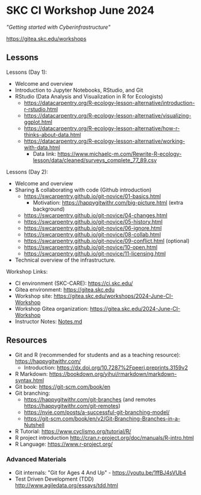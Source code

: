 # SKC CI Workshop June 2024

*"Getting started with Cyberinfrastructure"*

https://gitea.skc.edu/workshops

## Lessons

Lessons (Day 1):

  * Welcome and overview
  * Introduction to Jupyter Notebooks, RStudio, and Git
  * RStudio (Data Analysis and Visualization in R for Ecologists)
    * https://datacarpentry.org/R-ecology-lesson-alternative/introduction-r-rstudio.html
    * https://datacarpentry.org/R-ecology-lesson-alternative/visualizing-ggplot.html
    * https://datacarpentry.org/R-ecology-lesson-alternative/how-r-thinks-about-data.html
    * https://datacarpentry.org/R-ecology-lesson-alternative/working-with-data.html
      * Data link: https://www.michaelc-m.com/Rewrite-R-ecology-lesson/data/cleaned/surveys_complete_77_89.csv

Lessons (Day 2):

  * Welcome and overview
  * Sharing & collaborating with code (Github introduction)
    * https://swcarpentry.github.io/git-novice/01-basics.html
      * Motivation: https://happygitwithr.com/big-picture.html (extra background)
    * https://swcarpentry.github.io/git-novice/04-changes.html
    * https://swcarpentry.github.io/git-novice/05-history.html
    * https://swcarpentry.github.io/git-novice/06-ignore.html
    * https://swcarpentry.github.io/git-novice/08-collab.html
    * https://swcarpentry.github.io/git-novice/09-conflict.html (optional)
    * https://swcarpentry.github.io/git-novice/10-open.html
    * https://swcarpentry.github.io/git-novice/11-licensing.html
  * Technical overview of the infrastructure.

Workshop Links:

  * CI environment (SKC-CARE): https://ci.skc.edu/
  * Gitea environment: https://gitea.skc.edu
  * Workshop site: https://gitea.skc.edu/workshops/2024-June-CI-Workshop
  * Workshop Gitea organization: https://gitea.skc.edu/2024-June-CI-Workshop
  * Instructor Notes: [Notes.md](Notes.md)

## Resources

  * Git and R (recommended for students and as a teaching resource): https://happygitwithr.com/
    * Introduction: https://dx.doi.org/10.7287%2Fpeerj.preprints.3159v2
  * R Markdown: https://bookdown.org/yihui/rmarkdown/markdown-syntax.html
  * Git book: https://git-scm.com/book/en
  * Git branching:
    * https://happygitwithr.com/git-branches (and remotes https://happygitwithr.com/git-remotes)
    * https://nvie.com/posts/a-successful-git-branching-model/
    * https://git-scm.com/book/en/v2/Git-Branching-Branches-in-a-Nutshell
  * R Tutorial: https://www.cyclismo.org/tutorial/R/
  * R project introduction http://cran.r-project.org/doc/manuals/R-intro.html
  * R Language: https://www.r-project.org/

### Advanced Materials

  * Git internals: "Git for Ages 4 And Up" - https://youtu.be/1ffBJ4sVUb4
  * Test Driven Development (TDD) http://www.agiledata.org/essays/tdd.html
